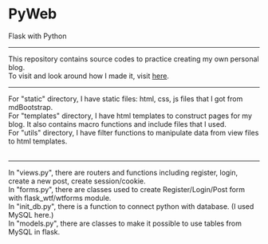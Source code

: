 # PyWeb
Flask with Python
<hr>

This repository contains source codes to practice creating my own personal blog. <br>
To visit and look around how I made it, visit [here](https://github.com/dohyekim/PyWeb/tree/master/helloflask). <br>

<hr>
For "static" directory, I have static files: html, css, js files that I got from mdBootstrap.<br>
For "templates" directory, I have html templates to construct pages for my blog. It also contains macro functions and include files that I used.<br>
For "utils" directory, I have filter functions to manipulate data from view files to html templates.<br>
<br>
<hr>
In "views.py", there are routers and functions including register, login, create a new post, create session/cookie.<br>
In "forms.py", there are classes used to create Register/Login/Post form with flask_wtf/wtforms module.<br>
In "init_db.py", there is a function to connect python with database. (I used MySQL here.)  <br>
In "models.py", there are classes to make it possible to use tables from MySQL in flask.<br>
